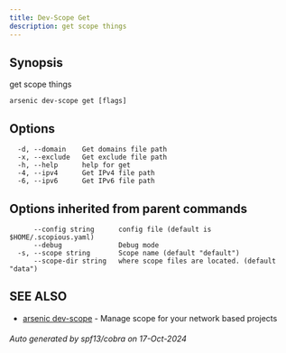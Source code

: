 ```yaml
---
title: Dev-Scope Get
description: get scope things
---
```


## Synopsis

get scope things


```
arsenic dev-scope get [flags]
```

## Options

```
  -d, --domain    Get domains file path
  -x, --exclude   Get exclude file path
  -h, --help      help for get
  -4, --ipv4      Get IPv4 file path
  -6, --ipv6      Get IPv6 file path
```

## Options inherited from parent commands

```
      --config string      config file (default is $HOME/.scopious.yaml)
      --debug              Debug mode
  -s, --scope string       Scope name (default "default")
      --scope-dir string   where scope files are located. (default "data")
```

## SEE ALSO

* [arsenic dev-scope](arsenic_dev-scope.md)	 - Manage scope for your network based projects

###### Auto generated by spf13/cobra on 17-Oct-2024
